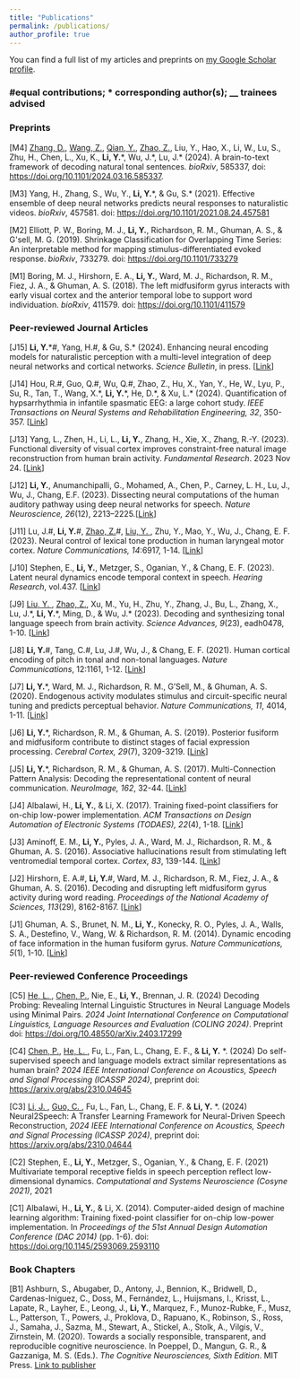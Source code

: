 ```yaml
---
title: "Publications"
permalink: /publications/
author_profile: true
---
```


You can find a full list of my articles and preprints on <ins>[my Google Scholar profile](https://scholar.google.com/citations?user=qETQrrkAAAAJ&hl=en)</ins>.

### #equal contributions; \* corresponding author(s); __ trainees advised

### Preprints
 [M4] <ins>Zhang, D.</ins>, <ins>Wang, Z.</ins>, <ins>Qian, Y.</ins>, <ins>Zhao, Z.</ins>, Liu, Y., Hao, X., Li, W., Lu, S., Zhu, H., Chen, L., Xu, K., **Li, Y.**\*, Wu, J.\*, Lu, J.\* (2024). A brain-to-text framework of decoding natural tonal sentences. *bioRxiv*, 585337, doi: <u><a href="https://doi.org/10.1101/2024.03.16.585337"> https://doi.org/10.1101/2024.03.16.585337</a></u>.
 
 [M3] Yang, H., Zhang, S., Wu, Y., **Li, Y.**\*, & Gu, S.\* (2021). Effective ensemble of deep neural networks predicts neural responses to naturalistic videos. *bioRxiv*, 457581. doi: <u><a href="https://doi.org/10.1101/2021.08.24.457581"> https://doi.org/10.1101/2021.08.24.457581</a></u>

 [M2] Elliott, P. W., Boring, M. J., **Li, Y.**, Richardson, R. M., Ghuman, A. S., & G'sell, M. G. (2019). Shrinkage Classification for Overlapping Time Series: An interpretable method for mapping stimulus-differentiated evoked response. *bioRxiv*, 733279. doi: <u><a href="https://doi.org/10.1101/733279">https://doi.org/10.1101/733279</a></u>

 [M1] Boring, M. J., Hirshorn, E. A., **Li, Y.**, Ward, M. J., Richardson, R. M., Fiez, J. A., & Ghuman, A. S. (2018). The left midfusiform gyrus interacts with early visual cortex and the anterior temporal lobe to support word individuation. *bioRxiv*, 411579. doi: <u><a href="https://doi.org/10.1101/411579">https://doi.org/10.1101/411579</a></u>

### Peer-reviewed Journal Articles
 [J15] **Li, Y.**\*#, Yang, H.#, & Gu, S.\* (2024). Enhancing neural encoding models for naturalistic perception with a multi-level integration of deep neural networks and cortical networks. *Science Bulletin*, in press. [[Link](https://doi.org/10.1016/j.scib.2024.02.035)]

 [J14] Hou, R.#, Guo, Q.#, Wu, Q.\#, Zhao, Z., Hu, X., Yan, Y., He, W., Lyu, P., Su, R., Tan, T., Wang, X.\*, **Li, Y.**\*, He, D.\*, & Xu, L.* (2024). Quantification of hypsarrhythmia in infantile spasmatic EEG: a large cohort study. *IEEE Transactions on Neural Systems and Rehabilitation Engineering, 32*, 350-357. [[Link](https://doi.org/10.1109/TNSRE.2024.3351670)] 

 [J13] Yang, L., Zhen, H., Li, L., **Li, Y.**, Zhang, H., Xie, X., Zhang, R.-Y. (2023). Functional diversity of visual cortex improves constraint-free natural image reconstruction from human brain activity. *Fundamental Research*. 2023 Nov 24. [[Link](https://doi.org/10.1016/j.fmre.2023.08.010)]

 [J12] **Li, Y.**, Anumanchipalli, G., Mohamed, A., Chen, P., Carney, L. H., Lu, J., Wu, J., Chang, E.F. (2023). Dissecting neural computations of the human auditory pathway using deep neural networks for speech. *Nature Neuroscience, 26*(12), 2213–2225.[[Link](https://doi.org/10.1038/s41593-023-01468-4)]

 [J11] Lu, J.#, **Li, Y.**#, <ins> Zhao, Z.</ins>#, <ins> Liu, Y. </ins>, Zhu, Y., Mao, Y., Wu, J., Chang, E. F. (2023). Neural control of lexical tone production in human laryngeal motor cortex. *Nature Communications, 14*:6917, 1-14. [[Link](https://doi.org/10.1038/s41467-023-42175-9)]

 [J10] Stephen, E., **Li, Y.**, Metzger, S., Oganian, Y., & Chang, E. F. (2023). Latent neural dynamics encode temporal context in speech. *Hearing Research*, vol.437. [[Link](https://www.sciencedirect.com/science/article/pii/S0378595523001508)]

 [J9] <ins> Liu, Y. </ins>, <ins>Zhao, Z.</ins>, Xu, M., Yu, H., Zhu, Y., Zhang, J., Bu, L., Zhang, X., Lu, J.\*, **Li, Y.**\*, Ming, D., & Wu, J.\* (2023). Decoding and synthesizing tonal language speech from brain activity. *Science Advances, 9*(23), eadh0478, 1-10. [[Link](https://www.science.org/doi/full/10.1126/sciadv.adh0478)]

 [J8] **Li, Y.**#, Tang, C.#, Lu, J.#, Wu, J., & Chang, E. F. (2021). Human cortical encoding of pitch in tonal and non-tonal languages. *Nature Communications*, 12:1161, 1-12. [[Link](https://rdcu.be/cfvc2)]

 [J7] **Li, Y.**\*, Ward, M. J., Richardson, R. M., G’Sell, M., & Ghuman, A. S. (2020). Endogenous activity modulates stimulus and circuit-specific neural tuning and predicts perceptual behavior. *Nature Communications, 11*, 4014, 1-11. [[Link](https://rdcu.be/b6cgV)]

 [J6] **Li, Y.**\*, Richardson, R. M., & Ghuman, A. S. (2019). Posterior fusiform and midfusiform contribute to distinct stages of facial expression processing. *Cerebral Cortex, 29*(7), 3209-3219. [[Link](https://www.ncbi.nlm.nih.gov/pubmed/30124788)]

 [J5] **Li, Y.**\*, Richardson, R. M., & Ghuman, A. S. (2017). Multi-Connection Pattern Analysis: Decoding the representational content of neural communication. *NeuroImage, 162*, 32-44. [[Link](https://www.ncbi.nlm.nih.gov/pubmed/28813643)]

 [J4] Albalawi, H., **Li, Y.**, & Li, X. (2017). Training fixed-point classifiers for on-chip low-power implementation. *ACM Transactions on Design Automation of Electronic Systems (TODAES), 22*(4), 1-18. [[Link](https://doi.org/10.1145/3057275)]

 [J3] Aminoff, E. M., **Li, Y.**, Pyles, J. A., Ward, M. J., Richardson, R. M., & Ghuman, A. S. (2016). Associative hallucinations result from stimulating left ventromedial temporal cortex. *Cortex, 83*, 139-144. [[Link](https://www.ncbi.nlm.nih.gov/pubmed/27533133)]

 [J2] Hirshorn, E. A.#, **Li, Y.**#, Ward, M. J., Richardson, R. M., Fiez, J. A., & Ghuman, A. S. (2016). Decoding and disrupting left midfusiform gyrus activity during word reading. *Proceedings of the National Academy of Sciences, 113*(29), 8162-8167. [[Link](https://www.ncbi.nlm.nih.gov/pubmed/27325763)]

 [J1] Ghuman, A. S., Brunet, N. M., **Li, Y.**, Konecky, R. O., Pyles, J. A., Walls, S. A., Destefino, V., Wang, W. & Richardson, R. M. (2014). Dynamic encoding of face information in the human fusiform gyrus. *Nature Communications, 5*(1), 1-10. [[Link](https://www.ncbi.nlm.nih.gov/pubmed/25482825)]

### Peer-reviewed Conference Proceedings
 [C5] <ins> He, L. </ins>, <ins> Chen, P.</ins>, Nie, E., **Li, Y.**, Brennan, J. R. (2024) Decoding Probing: Revealing Internal Linguistic Structures in Neural Language Models using Minimal Pairs. *2024 Joint International Conference on Computational Linguistics, Language Resources and Evaluation (COLING 2024)*. Preprint doi: <u><a href="https://doi.org/10.48550/arXiv.2403.17299">https://doi.org/10.48550/arXiv.2403.17299</a></u>

 [C4] <ins> Chen, P.</ins>, <ins> He, L. </ins>, Fu, L., Fan, L., Chang, E. F., & **Li, Y.** \*. (2024) Do self-supervised speech and language models extract similar representations as human brain? *2024 IEEE International Conference on Acoustics, Speech and Signal Processing (ICASSP 2024)*, preprint doi: <u><a href="https://arxiv.org/abs/2310.04645">https://arxiv.org/abs/2310.04645</a></u>

 [C3] <ins> Li, J. </ins>, <ins> Guo, C. </ins>, Fu, L., Fan, L., Chang, E. F. & **Li, Y.** \*. (2024) Neural2Speech: A Transfer Learning Framework for Neural-Driven Speech Reconstruction, *2024 IEEE International Conference on Acoustics, Speech and Signal Processing (ICASSP 2024)*, preprint doi: <u><a href="https://arxiv.org/abs/2310.04644">https://arxiv.org/abs/2310.04644</a></u>

 [C2] Stephen, E., **Li, Y.**, Metzger, S., Oganian, Y., & Chang, E. F. (2021) Multivariate temporal receptive fields in speech perception reflect low-dimensional dynamics. *Computational and Systems Neuroscience (Cosyne 2021)*, 2021

 [C1] Albalawi, H., **Li, Y.**, & Li, X. (2014). Computer-aided design of machine learning algorithm: Training fixed-point classifier for on-chip low-power implementation. In *Proceedings of the 51st Annual Design Automation Conference (DAC 2014)* (pp. 1-6). doi: <u><a href="https://doi.org/10.1145/2593069.2593110">https://doi.org/10.1145/2593069.2593110</a></u>


### Book Chapters

 [B1] Ashburn, S., Abugaber, D., Antony, J., Bennion, K., Bridwell, D., Cardenas-Iniguez, C., Doss, M., Fernández, L., Huijsmans, I., Krisst, L., Lapate, R., Layher, E., Leong, J., **Li, Y.**, Marquez, F., Munoz-Rubke, F., Musz, L., Patterson, T., Powers, J., Proklova, D., Rapuano, K., Robinson, S., Ross, J., Samaha, J., Sazma, M., Stewart, A., Stickel, A., Stolk, A., Vilgis, V., Zirnstein, M. (2020). Towards a socially responsible, transparent, and reproducible cognitive neuroscience. In Poeppel, D., Mangun, G. R., & Gazzaniga, M. S. (Eds.). *The Cognitive Neurosciences, Sixth Edition*. MIT Press. [Link to publisher](https://mitpress.mit.edu/books/cognitive-neurosciences-sixth-edition)


